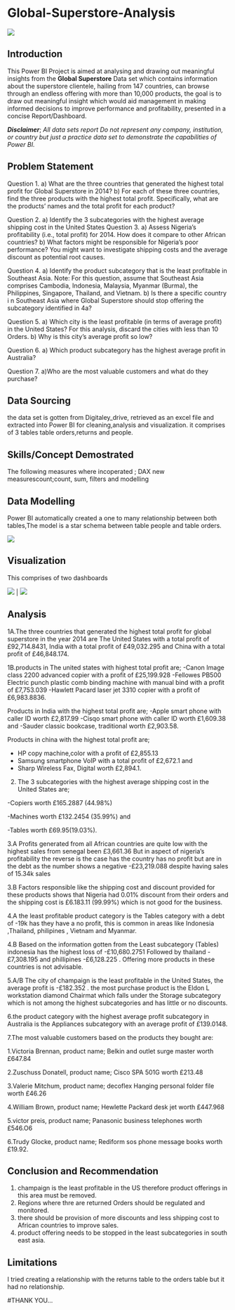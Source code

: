 # Global-Superstore-Analysis

![](superstore_image.jpg)

## Introduction
This Power BI Project is aimed at analysing and drawing out meaningful insights from the **Global Superstore** Data set which contains information about the superstore clientele, hailing from 147 countries, can browse through an endless offering  with more than 10,000 products, the goal is to draw out meaningful insight which would aid management in making informed decisions to improve performance and profitability, presented in a concise Report/Dashboard.

**_Disclaimer_**; _All data sets report Do not represent any company, institution, or country but just a practice data set to demonstrate the capabilities of Power BI._

## Problem Statement
Question 1.
a) What are the three countries that generated the highest total profit for Global Superstore in 2014?
b) For each of these three countries, find the three products with the highest total profit. Specifically,
what are the products’ names and the total profit for each product?

Question 2.
a)	Identify the 3 subcategories with the highest average shipping cost in the United States
Question
3.
a) Assess Nigeria’s profitability (i.e., total profit) for 2014. How does it compare to other African
countries?
b) What factors might be responsible for Nigeria’s poor performance? You might want to investigate
shipping costs and the average discount as potential root causes.

Question 4.
a) Identify the product subcategory that is the least profitable in Southeast Asia.
Note: For this question, assume that Southeast Asia comprises Cambodia, Indonesia, Malaysia, Myanmar
(Burma), the Philippines, Singapore, Thailand, and Vietnam.
b) Is there a specific country i n Southeast Asia where Global Superstore should stop offering the
subcategory identified in 4a?

Question 5.
a) Which city is the least profitable (in terms of average profit) in the United States? For this analysis,
discard the cities with less than 10 Orders. b) Why is this city’s average profit so low?

Question 6.
a)	Which product subcategory has the highest average profit in Australia?

Question 7.
a)Who are the most valuable customers and what do they purchase?

## Data Sourcing
the data set is gotten from Digitaley_drive, retrieved as an excel file and extracted into Power BI for cleaning,analysis and visualization. it comprises of 3 tables table orders,returns and people.

## Skills/Concept Demostrated
The following measures where incoperated ; DAX new measurescount;count, sum, filters and modelling

## Data Modelling
Power BI automatically created a one to many relationship between both tables,The model is a star schema between table people and table orders.

![](superstore_modelling.png)

## Visualization
This comprises of two dashboards

![](Superstore_Dasboard1.png)    | ![](Superstore_dashboard2.png)

## Analysis
1A.The three countries that generated the highest total profit for global superstore in the year 2014 are The United States  with a total profit of £92,714.8431, India with a total profit of £49,032.295 and China with a total profit of £46,848.174.

1B.products in The united states with highest total profit are; 
-Canon Image class 2200 advanced copier with a profit of £25,199.928
-Fellowes PB500 Electric punch plastic comb binding machine with manual bind  with a profit of £7,753.039
-Hawlett Pacard laser jet 3310 copier with a profit of £6,983.8836.

 
  Products in India with the highest total profit are;
  -Apple smart phone with caller ID worth £2,817.99 
  -Cisqo smart phone with caller ID worth £1,609.38 and 
  -Sauder classic bookcase, traditional worth £2,903.58.
  
   Products in china with the highest total profit are;
  - HP copy machine,color with a profit of £2,855.13
  - Samsung smartphone VoIP with a total profit of £2,672.1 and
  - Sharp Wireless Fax, Digital worth £2,894.1.

2. The 3 subcategories with the highest average shipping cost in the United States are;
 
 -Copiers worth £165.2887 (44.98%)
 
 -Machines worth £132.2454 (35.99%) and
 
 -Tables worth £69.95(19.03%).

3.A
Profits generated from all African countries are quite low with the highest sales from senegal been £3,661.36 But in aspect of nigeria’s profitability the reverse is the case has the country has no profit but are in the debt as the number shows a negative -£23,219.088 despite having sales of 15.34k sales

3.B
   Factors responsible like the shipping cost and discount provided for these products shows that Nigeria had 0.01% discount from their orders and the shipping cost is £6.183.11 (99.99%) which is not good for the business.

4.A 
the least profitable product category is the Tables category with a debt of -19k has they have a no profit, this is common in areas like Indonesia ,Thailand, philipines , Vietnam and Myanmar.

4.B Based on the information gotten from the Least subcategory (Tables) indonesia has the highest loss of -£10,680.2751 Followed by thailand -£7,308.195 and phillipines -£6,128.225 . Offering more products in these countries is not advisable.

5.A/B
The city of champaign is the least profitable in the United States, the average profit is -£182.352 . the most purchase product is the Eldon L workstation diamond Chairmat which falls under the Storage subcategory which is not among the highest subcategories and has little or no discounts.

6.the product category with the highest average profit subcategory in Australia is the Appliances subcategory with an average profit of £139.0148.

7.The most valuable customers based on the products they bought are:

  1.Victoria Brennan, product name; Belkin and outlet surge master worth £647.84
  
  2.Zuschuss Donatell, product name; Cisco SPA 501G worth £213.48
  
  3.Valerie Mitchum, product name; decoflex Hanging personal folder file worth £46.26 
  
  4.William Brown, product name; Hewlette Packard desk jet worth £447.968
   
  5.victor preis, product name; Panasonic  business telephones worth £546.O6

  6.Trudy Glocke, product name; Rediform sos phone message books worth £19.92.

  ## Conclusion and Recommendation
  1. champaign is the least profitable in the US therefore product offerings in this area must be removed.
  2. Regions where thre are returned Orders should be regulated and monitored.
  3. there should be provision of more discounts and less shipping cost to African countries to improve sales.
  4. product offering needs to be stopped in the least subcategories in south east asia. 

## Limitations
I tried creating a relationship with the returns table to the orders table but it had no relationship.


#THANK YOU...



















